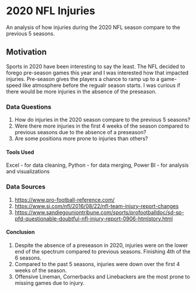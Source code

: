 # 2020 NFL Injuries
An analysis of how injuries during the 2020 NFL season compare to the previous 5 seasons.

## Motivation

Sports in 2020 have been interesting to say the least. The NFL decided to forego pre-season games this year and I was interested how that impacted injuries. Pre-season gives the players a chance to ramp up to a game-speed like atmosphere before the regualr season starts. I was curious if there would be more injuries in the absence of the preseason. 

### Data Questions

  1. How do injuries in the 2020 season compare to the previous 5 seasons?
  2. Were there more injuries in the first 4 weeks of the season compared to previous seasons due to the absence of a preseason?
  3. Are some positions more prone to injuries than others?
  
#### Tools Used

Excel - for data cleaning,
Python - for data merging,
Power BI - for analysis and visualizations

### Data Sources

1. https://www.pro-football-reference.com/
2. https://www.si.com/nfl/2016/08/22/nfl-team-injury-report-changes
3. https://www.sandiegouniontribune.com/sports/profootballdoc/sd-sp-pfd-questionable-doubtful-nfl-injury-report-0906-htmlstory.html

#### Conclusion

1. Despite the absence of a preseason in 2020, injuries were on the lower end of the spectrum compared to previous seasons. Finishing 4th of the 6 seasons.
2. Compared to the past 5 seasons, injuries were down over the first 4 weeks of the season.
3. Offensive Lineman, Cornerbacks and Linebackers are the most prone to missing games due to injury.

